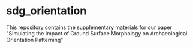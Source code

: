 # sdg_orientation
This repository contains the supplementary materials for our paper "Simulating the Impact of Ground Surface Morphology on Archaeological Orientation Patterning"

